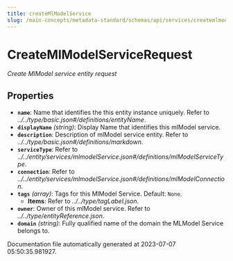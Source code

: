 ```yaml
---
title: createMlModelService
slug: /main-concepts/metadata-standard/schemas/api/services/createmlmodelservice
---
```


# CreateMlModelServiceRequest

*Create MlModel service entity request*

## Properties

- **`name`**: Name that identifies the this entity instance uniquely. Refer to *../../type/basic.json#/definitions/entityName*.
- **`displayName`** *(string)*: Display Name that identifies this mlModel service.
- **`description`**: Description of mlModel service entity. Refer to *../../type/basic.json#/definitions/markdown*.
- **`serviceType`**: Refer to *../../entity/services/mlmodelService.json#/definitions/mlModelServiceType*.
- **`connection`**: Refer to *../../entity/services/mlmodelService.json#/definitions/mlModelConnection*.
- **`tags`** *(array)*: Tags for this MlModel Service. Default: `None`.
  - **Items**: Refer to *../../type/tagLabel.json*.
- **`owner`**: Owner of this mlModel service. Refer to *../../type/entityReference.json*.
- **`domain`** *(string)*: Fully qualified name of the domain the MLModel Service belongs to.


Documentation file automatically generated at 2023-07-07 05:50:35.981927.
